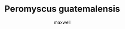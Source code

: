 ---
layout: post
author: maxwell
title: Peromyscus guatemalensis
description: 
tags: []
image: 
  feature: 
  credit: 
  creditlink: 
permalink: peromyscus-guatemalensis
---